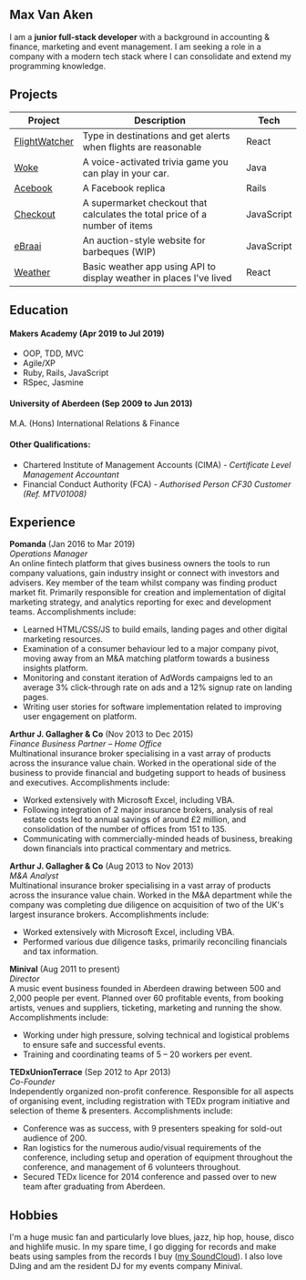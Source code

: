 ## Max Van Aken

I am a **junior full-stack developer** with a background in accounting & finance, marketing and event management. I am seeking a role in a company with a modern tech stack where I can consolidate and extend my programming knowledge.

## Projects

|Project   |Description   |Tech   |
|---|---|---|
|[FlightWatcher](https://github.com/mondongos/flightwatcher)   |Type in destinations and get alerts when flights are reasonable |React    |
|[Woke](https://github.com/mondongos/woke-platypus)   |A voice-activated trivia game you can play in your car. |Java    |
|[Acebook](https://github.com/mondongos/acebook-rails-amoeba-boyz)   |A Facebook replica   |Rails |
|[Checkout](https://github.com/mondongos/checkout-exercise)  |A supermarket checkout that calculates the total price of a number of items   |JavaScript   |
|[eBraai](https://github.com/mondongos/eBraai)  |An auction-style website for barbeques (WIP)   |JavaScript   |
|[Weather](https://github.com/mondongos/weather-app)  |Basic weather app using API to display weather in places I've lived    |React   |

## Education

#### Makers Academy (Apr 2019 to Jul 2019)

- OOP, TDD, MVC
- Agile/XP
- Ruby, Rails, JavaScript
- RSpec, Jasmine

#### University of Aberdeen (Sep 2009 to Jun 2013)

M.A. (Hons) International Relations & Finance

#### Other Qualifications:

- Chartered Institute of Management Accounts (CIMA) - *Certificate Level Management Accountant*
- Financial Conduct Authority (FCA) - *Authorised Person CF30 Customer (Ref. MTV01008)*

## Experience

**Pomanda** (Jan 2016 to Mar 2019)    
*Operations Manager* <br>
An online fintech platform that gives business owners the tools to run company valuations, gain industry insight or connect with investors and advisers. Key member of the team whilst company was finding product market fit. Primarily responsible for creation and implementation of digital marketing strategy, and analytics reporting for exec and development teams. Accomplishments include:  
- Learned HTML/CSS/JS to build emails, landing pages and other digital marketing resources. 
- Examination of a consumer behaviour led to a major company pivot, moving away from an M&A matching platform towards a business insights platform. 
- Monitoring and constant iteration of AdWords campaigns led to an average 3% click-through rate on ads and a 12% signup rate on landing pages.  
- Writing user stories for software implementation related to improving user engagement on platform.

**Arthur J. Gallagher & Co** (Nov 2013 to Dec 2015) <br>
*Finance Business Partner – Home Office*   
Multinational insurance broker specialising in a vast array of products across the insurance value chain. Worked in the operational side of the business to provide financial and budgeting support to heads of business and executives. Accomplishments include:
- Worked extensively with Microsoft Excel, including VBA.
- Following integration of 2 major insurance brokers, analysis of real estate costs led to annual savings of around £2 million, and consolidation of the number of offices from 151 to 135. 
- Communicating with commercially-minded heads of business, breaking down financials into practical commentary and metrics. 

**Arthur J. Gallagher & Co** (Aug 2013 to Nov 2013) <br>
*M&A Analyst*   
Multinational insurance broker specialising in a vast array of products across the insurance value chain. Worked in the M&A department while the company was completing due diligence on acquisition of two of the UK's largest insurance brokers. Accomplishments include:
- Worked extensively with Microsoft Excel, including VBA.
- Performed various due diligence tasks, primarily reconciling financials and tax information. 

**Minival** (Aug 2011 to present)   
*Director*   
A music event business founded in Aberdeen drawing between 500 and 2,000 people per event. Planned over 60 profitable events, from booking artists, venues and suppliers, ticketing, marketing and running the show. Accomplishments include: 
- Working under high pressure, solving technical and logistical problems to ensure safe and successful events.
- Training and coordinating teams of 5 – 20 workers per event. 

**TEDxUnionTerrace** (Sep 2012 to Apr 2013)  
*Co-Founder*   
Independently organized non-profit conference. Responsible for all aspects of organising event, including registration with TEDx program initiative and selection of theme & presenters. Accomplishments include:
- Conference was as success, with 9 presenters speaking for sold-out audience of 200.   
- Ran logistics for the numerous audio/visual requirements of the conference, including setup and operation of equipment throughout the conference, and management of 6 volunteers throughout.
- Secured TEDx licence for 2014 conference and passed over to new team after graduating from Aberdeen. 


## Hobbies

I'm a huge music fan and particularly love blues, jazz, hip hop, house, disco and highlife music. In my spare time, I go digging for records and make beats using samples from the records I buy ([my SoundCloud](https://soundcloud.com/maxvanaken)). I also love DJing and am the resident DJ for my events company Minival.

